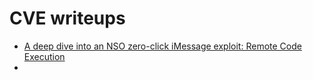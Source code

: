 # CVE writeups

* [A deep dive into an NSO zero-click iMessage exploit: Remote Code Execution](https://googleprojectzero.blogspot.com/2021/12/a-deep-dive-into-nso-zero-click.html)
* 
